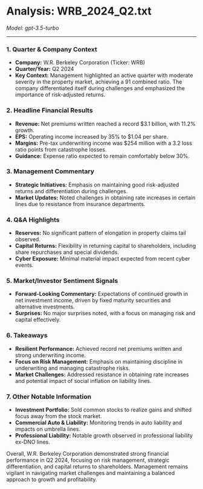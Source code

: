 # Analysis: WRB_2024_Q2.txt

*Model: gpt-3.5-turbo*

---

### 1. Quarter & Company Context
- **Company:** W.R. Berkeley Corporation (Ticker: WRB)
- **Quarter/Year:** Q2 2024
- **Key Context:** Management highlighted an active quarter with moderate severity in the property market, achieving a 91 combined ratio. The company differentiated itself during challenges and emphasized the importance of risk-adjusted returns.

### 2. Headline Financial Results
- **Revenue:** Net premiums written reached a record $3.1 billion, with 11.2% growth.
- **EPS:** Operating income increased by 35% to $1.04 per share.
- **Margins:** Pre-tax underwriting income was $254 million with a 3.2 loss ratio points from catastrophe losses.
- **Guidance:** Expense ratio expected to remain comfortably below 30%.

### 3. Management Commentary
- **Strategic Initiatives:** Emphasis on maintaining good risk-adjusted returns and differentiation during challenges.
- **Market Updates:** Noted challenges in obtaining rate increases in certain lines due to resistance from insurance departments.

### 4. Q&A Highlights
- **Reserves:** No significant pattern of elongation in property claims tail observed.
- **Capital Returns:** Flexibility in returning capital to shareholders, including share repurchases and special dividends.
- **Cyber Exposure:** Minimal material impact expected from recent cyber events.

### 5. Market/Investor Sentiment Signals
- **Forward-Looking Commentary:** Expectations of continued growth in net investment income, driven by fixed maturity securities and alternative investments.
- **Surprises:** No major surprises noted, with a focus on managing risk and capital effectively.

### 6. Takeaways
- **Resilient Performance:** Achieved record net premiums written and strong underwriting income.
- **Focus on Risk Management:** Emphasis on maintaining discipline in underwriting and managing catastrophe risks.
- **Market Challenges:** Addressed resistance in obtaining rate increases and potential impact of social inflation on liability lines.

### 7. Other Notable Information
- **Investment Portfolio:** Sold common stocks to realize gains and shifted focus away from the stock market.
- **Commercial Auto & Liability:** Monitoring trends in auto liability and impacts on umbrella lines.
- **Professional Liability:** Notable growth observed in professional liability ex-DNO lines.

Overall, W.R. Berkeley Corporation demonstrated strong financial performance in Q2 2024, focusing on risk management, strategic differentiation, and capital returns to shareholders. Management remains vigilant in navigating market challenges and maintaining a balanced approach to growth and profitability.